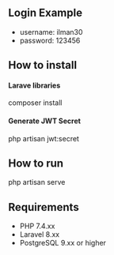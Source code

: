 ## Login Example

- username: ilman30
- password: 123456

## How to install

#### Larave libraries
composer install

#### Generate JWT Secret
php artisan jwt:secret

## How to run

php artisan serve

## Requirements

- PHP 7.4.xx
- Laravel 8.xx
- PostgreSQL 9.xx or higher
